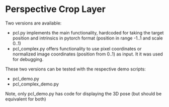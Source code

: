 # Perspective Crop Layer

Two versions are available:

 * pcl.py implements the main functionality, hardcoded for taking the target position and intrinsics in pytorch format (position in range -1..1 and scale 0..1)
 * pcl_complex.py offers functionality to use pixel coordinates or normalized image coordinates (position from 0..1) as input. It it was used for debugging.
 
These two versions can be tested with the respective demo scripts:

 * pcl_demo.py
 * pcl_complex_demo.py
 
 Note, only pcl_demo.py has code for displaying the 3D pose (but should be equivalent for both)